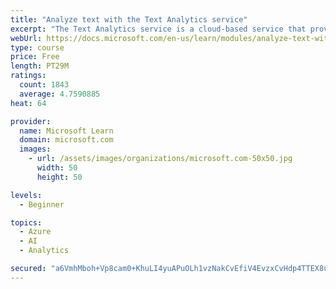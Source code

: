 ```yaml
---
title: "Analyze text with the Text Analytics service"
excerpt: "The Text Analytics service is a cloud-based service that provides advanced natural language processing over raw text for sentiment analysis, key phrase extraction, named entity recognition, and language detection."
webUrl: https://docs.microsoft.com/en-us/learn/modules/analyze-text-with-text-analytics-service/
type: course
price: Free
length: PT29M
ratings:
  count: 1843
  average: 4.7590885
heat: 64

provider:
  name: Microsoft Learn
  domain: microsoft.com
  images:
    - url: /assets/images/organizations/microsoft.com-50x50.jpg
      width: 50
      height: 50

levels:
  - Beginner

topics:
  - Azure
  - AI
  - Analytics

secured: "a6VmhMboh+Vp8cam0+KhuLI4yuAPuOLh1vzNakCvEfiV4EvzxCvHdp4TTEX8u95g+pd1w3Pv83zrhMT5ivYc1ht2I1SnP7Ryr6uX42IYbuXOqRReim5A9DkRF/HJH70m+noaadwX6T+0VK3FNgv7iQr3sEQpN9NJGx9mR1htZr7g3x4L+TK4txi0wpCn2kPFEr6d279vFMQzy9khELHkJMyOvXR6mGNtBj5Bu5k2iMHGZ564e+wzWvmmgieLHAuJOHu5FqoQm2y5kTHLvcPgpftXLcdZxqbdP9TqjNTvAvvMi/jQr25VpV8Gdeo49MQQWoBj1RCO1qJ8QIXmA6g+2hiVGgajiAo+VkR8ca8wiWRt9GAB398mIHe+k/61jRA89eCA71tWaurlBr2EtMRtjzyyrMGXKQkP8gWBtIcniyk=;6Dm8Y8qYDXkPiLB96cVWkg=="
---
```


